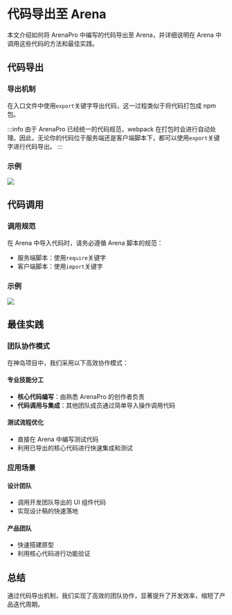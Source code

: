 # 代码导出至 Arena

本文介绍如何将 ArenaPro 中编写的代码导出至 Arena，并详细说明在 Arena 中调用这些代码的方法和最佳实践。

## 代码导出

### 导出机制

在入口文件中使用`export`关键字导出代码，这一过程类似于将代码打包成 npm 包。

:::info
由于 ArenaPro 已经统一的代码规范，webpack 在打包时会进行自动处理。因此，无论你的代码位于服务端还是客户端脚本下，都可以使用`export`关键字进行代码导出。
:::

### 示例

![](/QQ20241204-204315.png)

## 代码调用

### 调用规范

在 Arena 中导入代码时，请务必遵循 Arena 脚本的规范：

- 服务端脚本：使用`require`关键字
- 客户端脚本：使用`import`关键字

### 示例

![](/QQ20241204-202828.png)

## 最佳实践

### 团队协作模式

在神岛项目中，我们采用以下高效协作模式：

#### 专业技能分工

- **核心代码编写**：由熟悉 ArenaPro 的创作者负责
- **代码调用与集成**：其他团队成员通过简单导入操作调用代码

#### 测试流程优化

- 直接在 Arena 中编写测试代码
- 利用已导出的核心代码进行快速集成和测试

### 应用场景

#### 设计团队

- 调用开发团队导出的 UI 组件代码
- 实现设计稿的快速落地

#### 产品团队

- 快速搭建原型
- 利用核心代码进行功能验证

## 总结

通过代码导出机制，我们实现了高效的团队协作，显著提升了开发效率，缩短了产品迭代周期。
